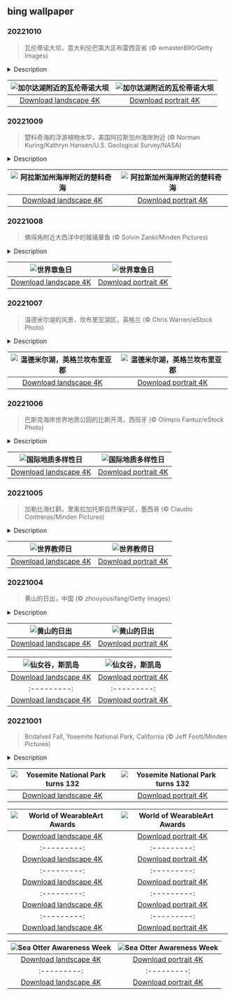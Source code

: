 ## bing wallpaper

### 20221010

> 瓦伦蒂诺大坝，意大利伦巴第大区布雷西亚省 (© wmaster890/Getty Images)

<details>
<summary>Description</summary>

> 瓦伦蒂诺公园是意大利都灵市一个受欢迎的公共公园。它位于蒲江西岸。它占地面积500000平方米，是都灵第二大公园（都灵最大的公园是840000平方米的佩莱里纳公园，是意大利最广阔的城市绿地）。这个公园里有一个中世纪的村庄，是都灵最受当地人欢迎的。当你准备好在一个紧凑的区域内游览河流、树木和花园、皇家宫殿等时，就前往位于波河左岸的巴伦蒂诺公园吧（Parco del Valentino）。
> 
> 
> 
> 

</details>

| ![加尔达湖附近的瓦伦蒂诺大坝](https://cn.bing.com/th?id=OHR.ValvestinoDam_ZH-CN8397604653_UHD.jpg&pid=hp&w=400&h=224&rs=1&c=4) | ![加尔达湖附近的瓦伦蒂诺大坝](https://cn.bing.com/th?id=OHR.ValvestinoDam_ZH-CN8397604653_1080x1920.jpg&pid=hp&w=155&h=315&rs=1&c=4) |
|:---------:|:---------:|
| [Download landscape 4K](https://cn.bing.com/th?id=OHR.ValvestinoDam_ZH-CN8397604653_UHD.jpg) | [Download portrait 4K](https://cn.bing.com/th?id=OHR.ValvestinoDam_ZH-CN8397604653_1080x1920.jpg) |

### 20221009

> 楚科奇海的浮游植物水华，美国阿拉斯加州海岸附近 (© Norman Kuring/Kathryn Hansen/U.S. Geological Survey/NASA)

<details>
<summary>Description</summary>

> 今天照片中这些交织在一起的蓝色大理石纹并非现代艺术作品，而是大自然的杰作。这是阿拉斯加海岸附近浮游植物暴发的卫星照片。
> 
> 但什么是浮游植物呢？它们是微小的光合生物，漂浮于上层海面，随波逐流。事实上，它们的名字源于希腊语中的“植物”和“浮游生物”。浮游植物不仅是生活在海洋和河口中的各种生物的美味佳肴，也深刻影响着生活在地球上的每个人。因为地球上大约一半的光合作用都由浮游植物进行，光合作用是绿色植物利用太阳的光能吸收二氧化碳并释放氧气的过程。
> 
> 

</details>

| ![阿拉斯加州海岸附近的楚科奇海](https://cn.bing.com/th?id=OHR.ChukchiSea_ZH-CN7218471261_UHD.jpg&pid=hp&w=400&h=224&rs=1&c=4) | ![阿拉斯加州海岸附近的楚科奇海](https://cn.bing.com/th?id=OHR.ChukchiSea_ZH-CN7218471261_1080x1920.jpg&pid=hp&w=155&h=315&rs=1&c=4) |
|:---------:|:---------:|
| [Download landscape 4K](https://cn.bing.com/th?id=OHR.ChukchiSea_ZH-CN7218471261_UHD.jpg) | [Download portrait 4K](https://cn.bing.com/th?id=OHR.ChukchiSea_ZH-CN7218471261_1080x1920.jpg) |

### 20221008

> 佛得角附近大西洋中的玻璃章鱼 (© Solvin Zankl/Minden Pictures)

<details>
<summary>Description</summary>

> 玻璃章鱼是海洋中鲜为人知的生物之一，它们生活在阳光无法到达的约3000英尺深的海底。玻璃章鱼极其罕见，且很难被发现，但它们是章鱼生物多样性的一个很好例证。每年的10月8日是世界章鱼日，就让我们在今天为他们庆祝吧！
> 
> 我们对章鱼了解得越多，就越能发现其迷人之处。它们是海洋中最聪明、行为最多样的生物之一。章鱼可以记住和识别人类，也是已知的极少数能够使用工具的动物之一。一些章鱼体型很大，比如太平洋巨型章鱼，而有些章鱼则很小。从潮汐浅滩到海底深渊，它们生活在各种不同的地方。
> 
> 生活在黑暗中的玻璃章鱼几乎是隐形的，这有助于它们躲避像巨齿槌鲸这样的捕食者，只有它们的眼睛不透明，这可能会“出卖”它们。玻璃章鱼相对较小，有一个大约4英寸长的“外套”(容纳器官的球状“头部”)。它们的寿命和大多数章鱼一样，只有短短几年。它们长得快、成熟早，繁殖完毕就很快死去，永远不见天日。

</details>

| ![世界章鱼日](https://cn.bing.com/th?id=OHR.GlassOctopus_ZH-CN6853414529_UHD.jpg&pid=hp&w=400&h=224&rs=1&c=4) | ![世界章鱼日](https://cn.bing.com/th?id=OHR.GlassOctopus_ZH-CN6853414529_1080x1920.jpg&pid=hp&w=155&h=315&rs=1&c=4) |
|:---------:|:---------:|
| [Download landscape 4K](https://cn.bing.com/th?id=OHR.GlassOctopus_ZH-CN6853414529_UHD.jpg) | [Download portrait 4K](https://cn.bing.com/th?id=OHR.GlassOctopus_ZH-CN6853414529_1080x1920.jpg) |

### 20221007

> 温德米尔湖的风景，坎布里亚湖区，英格兰 (© Chris Warren/eStock Photo)

<details>
<summary>Description</summary>

> 温德米尔湖位于坎布里亚郡的湖区，碧水一泓，滋润的沿岸的花草树木，是英格兰最大的自然湖，也是英格兰最受欢迎的度假胜地之一。温德米尔湖受到周围地理环境和气候的影响，气候宜人，风景如画。在许多旅游攻略都称这里为人生必去的地方之一。英国著名浪漫派诗人济慈曾言：“无论年轻还是年迈，富有还是贫穷，温德米尔让人忘却了生活中存在的不同”。
> 
> 
> 
> 

</details>

| ![温德米尔湖，英格兰坎布里亚郡](https://cn.bing.com/th?id=OHR.WindermereHills_ZH-CN6614218161_UHD.jpg&pid=hp&w=400&h=224&rs=1&c=4) | ![温德米尔湖，英格兰坎布里亚郡](https://cn.bing.com/th?id=OHR.WindermereHills_ZH-CN6614218161_1080x1920.jpg&pid=hp&w=155&h=315&rs=1&c=4) |
|:---------:|:---------:|
| [Download landscape 4K](https://cn.bing.com/th?id=OHR.WindermereHills_ZH-CN6614218161_UHD.jpg) | [Download portrait 4K](https://cn.bing.com/th?id=OHR.WindermereHills_ZH-CN6614218161_1080x1920.jpg) |

### 20221006

> 巴斯克海岸世界地质公园的比斯开湾，西班牙 (© Olimpio Fantuz/eStock Photo)

<details>
<summary>Description</summary>

> 西班牙北部巴斯克海岸比斯开湾边，这些没入海水的龙尾状结构，是地球上最独特和最神奇的地质构造之一。这里是地质学家的仙境，也是奇石爱好者的仙境。在巴斯克海岸地质公园导游的带领下，游客可以在这里发现6000万年不间断的地质历史。
> 
> 今天是国际地质多样性日，在解决人类今天面临的重大挑战上，地质科学有着非常重要的作用，其中涉及地质学、岩石圈、地球内部、大气、水圈和生物圈。
> 
> 

</details>

| ![国际地质多样性日](https://cn.bing.com/th?id=OHR.BayofBiscay_ZH-CN6002214693_UHD.jpg&pid=hp&w=400&h=224&rs=1&c=4) | ![国际地质多样性日](https://cn.bing.com/th?id=OHR.BayofBiscay_ZH-CN6002214693_1080x1920.jpg&pid=hp&w=155&h=315&rs=1&c=4) |
|:---------:|:---------:|
| [Download landscape 4K](https://cn.bing.com/th?id=OHR.BayofBiscay_ZH-CN6002214693_UHD.jpg) | [Download portrait 4K](https://cn.bing.com/th?id=OHR.BayofBiscay_ZH-CN6002214693_1080x1920.jpg) |

### 20221005

> 加勒比海红鹳，里奥拉加托斯自然保护区，墨西哥 (© Claudio Contreras/Minden Pictures)

<details>
<summary>Description</summary>

> 看这一队毛孩子，它们是在老师的带领下进行班级旅行吗？今天是世界教师日，我们向所有的教育工作者致敬。本届世界教师日的主题是“教师是教育复兴的核心”，强调了教师在新冠疫情期间所做的卓越努力。疫情期间，由于要采取线上教学或线上线下混合教学模式，教师们必须平衡自身的健康和安全问题，同时还要关注学生的学业和健康。
> 
> 我们的火烈鸟老师倒是不必担心新冠，但它身上的担子也不轻。这些灰色的毛孩子虽然看着不像火烈鸟，但它们的确是火烈鸟。在墨西哥尤卡坦半岛里奥拉加托斯自然保护区里，这些年轻的火烈鸟会在3-5岁时成熟，届时它们的羽毛就会变成标志性的粉红色。这种桃粉色来自于火烈鸟的饮食：它们吃的食物（藻类、昆虫、甲壳类动物和软体动物等等）中含有大量的α和β类胡萝卜素。
> 
> 

</details>

| ![世界教师日](https://cn.bing.com/th?id=OHR.FlamingoTeacher_ZH-CN5688509752_UHD.jpg&pid=hp&w=400&h=224&rs=1&c=4) | ![世界教师日](https://cn.bing.com/th?id=OHR.FlamingoTeacher_ZH-CN5688509752_1080x1920.jpg&pid=hp&w=155&h=315&rs=1&c=4) |
|:---------:|:---------:|
| [Download landscape 4K](https://cn.bing.com/th?id=OHR.FlamingoTeacher_ZH-CN5688509752_UHD.jpg) | [Download portrait 4K](https://cn.bing.com/th?id=OHR.FlamingoTeacher_ZH-CN5688509752_1080x1920.jpg) |

### 20221004

> 黄山的日出，中国 (© zhouyousifang/Getty Images)

<details>
<summary>Description</summary>

> 重阳节又叫双九节。在中国，这是人们吃重阳糕、喝菊花酒、爬山的日子。今天我们来到了中国最著名的山之一。
> 
> 黄山位于中国东部的安徽省，以其壮丽的自然风光而闻名，包括巨大的花岗岩巨石和古老的松树，在云雾的渲染下，一切都变得更加壮观而神秘。景区内山峰林立，多座山峰海拔超过1000米，其中的最高峰——著名的莲花峰，海拔高达1864米。
> 
> 

</details>

| ![黄山的日出](https://cn.bing.com/th?id=OHR.ChongyangFestival_ZH-CN5260976551_UHD.jpg&pid=hp&w=400&h=224&rs=1&c=4) | ![黄山的日出](https://cn.bing.com/th?id=OHR.ChongyangFestival_ZH-CN5260976551_1080x1920.jpg&pid=hp&w=155&h=315&rs=1&c=4) |
|:---------:|:---------:|
| [Download landscape 4K](https://cn.bing.com/th?id=OHR.ChongyangFestival_ZH-CN5260976551_UHD.jpg) | [Download portrait 4K](https://cn.bing.com/th?id=OHR.ChongyangFestival_ZH-CN5260976551_1080x1920.jpg) |tails>

| ![仙女谷，斯凯岛](https://cn.bing.com/th?id=OHR.FairyGlen_ZH-CN4521633106_UHD.jpg&pid=hp&w=400&h=224&rs=1&c=4) | ![仙女谷，斯凯岛](https://cn.bing.com/th?id=OHR.FairyGlen_ZH-CN4521633106_1080x1920.jpg&pid=hp&w=155&h=315&rs=1&c=4) |
|:---------:|:---------:|
| [Download landscape 4K](https://cn.bing.com/th?id=OHR.FairyGlen_ZH-CN4521633106_UHD.jpg) | [Download portrait 4K](https://cn.bing.com/th?id=OHR.FairyGlen_ZH-CN4521633106_1080x1920.jpg) |15&rs=1&c=4) |
|:---------:|:---------:|
| [Download landscape 4K](https://cn.bing.com/th?id=OHR.LotsOBalloons_EN-US8236203600_UHD.jpg) | [Download portrait 4K](https://cn.bing.com/th?id=OHR.LotsOBalloons_EN-US8236203600_1080x1920.jpg) |

### 20221001

> Bridalveil Fall, Yosemite National Park, California (© Jeff Foott/Minden Pictures)

<details>
<summary>Description</summary>

> There are thousands of waterfalls in Yosemite National Park, but perhaps none are as well known as Bridalveil Fall. First things first: Don't call it 'falls' because then someone may think you were in Utah where another waterfall bears the surprisingly similar name, Bridal Veil Falls. Bridalveil, as seen in the photo, is often the first waterfall visitors to Yosemite encounter. It plunges 617 feet and flows year-round, fed with water from Ostrander Lake nearly 10 miles away. When the flow is light, brisk winds blow the water sideways. That's why the Ahwahneechee Native Americans, who have lived in the Yosemite Valley for centuries, traditionally called the waterfall Pohono, or 'Spirit of the Puffing Wind.'
> 
> When Yosemite was made a national park on this date in 1890, it not only preserved this jewel of the Sierra Nevada from being turned over to sheep grazing, it was also pivotal to the continued idea of protecting natural areas for the future. Scottish American environmentalist John Muir is credited with convincing President Benjamin Harrison to preserve the Yosemite Valley, and that success kicked off a string of conservation efforts that would eventually lead to the creation of the National Park System. Today, Yosemite's pristine wilderness is internationally known for mountains, granite cliffs, giant sequoia groves, and, of course, waterfalls.
> 
> 

</details>

| ![Yosemite National Park turns 132](https://cn.bing.com/th?id=OHR.BridalVeilFalls_EN-US8055892423_UHD.jpg&pid=hp&w=400&h=224&rs=1&c=4) | ![Yosemite National Park turns 132](https://cn.bing.com/th?id=OHR.BridalVeilFalls_EN-US8055892423_1080x1920.jpg&pid=hp&w=155&h=315&rs=1&c=4) |
|:---------:|:---------:|
| [Download landscape 4K](https://cn.bing.com/th?id=OHR.BridalVeilFalls_EN-US8055892423_UHD.jpg) | [Download portrait 4K](https://cn.bing.com/th?id=OHR.BridalVeilFalls_EN-US8055892423_1080x1920.jpg) |laenaAustralis_EN-US7949014397_UHD.jpg) | [Download portrait 4K](https://cn.bing.com/th?id=OHR.EubalaenaAustralis_EN-US7949014397_1080x1920.jpg) |W is the brainchild of Dame Suzie Moncrieff, a sculptor who envisioned art displayed on the moving human body rather than static, dull gallery walls. She organized the first event in 1987, in the rural New Zealand area of Nelson, where she lived. Now it's held in New Zealand's capital, Wellington, and it's become a worldwide phenomenon, with 103 designers from around the globe delighting audiences this year.

</details>

| ![World of WearableArt Awards](https://cn.bing.com/th?id=OHR.InfiniD_EN-US7855471603_UHD.jpg&pid=hp&w=400&h=224&rs=1&c=4) | ![World of WearableArt Awards](https://cn.bing.com/th?id=OHR.InfiniD_EN-US7855471603_1080x1920.jpg&pid=hp&w=155&h=315&rs=1&c=4) |
|:---------:|:---------:|
| [Download landscape 4K](https://cn.bing.com/th?id=OHR.InfiniD_EN-US7855471603_UHD.jpg) | [Download portrait 4K](https://cn.bing.com/th?id=OHR.InfiniD_EN-US7855471603_1080x1920.jpg) |M. Foster Bridge in Cabot, Vermont](https://cn.bing.com/th?id=OHR.FosterCoveredBridge_EN-US7763700078_1080x1920.jpg&pid=hp&w=155&h=315&rs=1&c=4) |
|:---------:|:---------:|
| [Download landscape 4K](https://cn.bing.com/th?id=OHR.FosterCoveredBridge_EN-US7763700078_UHD.jpg) | [Download portrait 4K](https://cn.bing.com/th?id=OHR.FosterCoveredBridge_EN-US7763700078_1080x1920.jpg) |//cn.bing.com/th?id=OHR.YellowstoneUGB_EN-US7573964019_UHD.jpg&pid=hp&w=400&h=224&rs=1&c=4) | ![Upper Geyser Basin, Yellowstone National Park](https://cn.bing.com/th?id=OHR.YellowstoneUGB_EN-US7573964019_1080x1920.jpg&pid=hp&w=155&h=315&rs=1&c=4) |
|:---------:|:---------:|
| [Download landscape 4K](https://cn.bing.com/th?id=OHR.YellowstoneUGB_EN-US7573964019_UHD.jpg) | [Download portrait 4K](https://cn.bing.com/th?id=OHR.YellowstoneUGB_EN-US7573964019_1080x1920.jpg) |s://cn.bing.com/th?id=OHR.SusitnaRiver_EN-US7154675950_1080x1920.jpg) |d=OHR.DarkSkyAcadia_EN-US6966527964_UHD.jpg) | [Download portrait 4K](https://cn.bing.com/th?id=OHR.DarkSkyAcadia_EN-US6966527964_1080x1920.jpg) |.bing.com/th?id=OHR.GoldenJellyfish_EN-US6743816471_1080x1920.jpg&pid=hp&w=155&h=315&rs=1&c=4) |
|:---------:|:---------:|
| [Download landscape 4K](https://cn.bing.com/th?id=OHR.GoldenJellyfish_EN-US6743816471_UHD.jpg) | [Download portrait 4K](https://cn.bing.com/th?id=OHR.GoldenJellyfish_EN-US6743816471_1080x1920.jpg) |ng.com/th?id=OHR.LastDollarRoad_EN-US7923638318_UHD.jpg&pid=hp&w=400&h=224&rs=1&c=4) | ![First day of autumn](https://cn.bing.com/th?id=OHR.LastDollarRoad_EN-US7923638318_1080x1920.jpg&pid=hp&w=155&h=315&rs=1&c=4) |
|:---------:|:---------:|
| [Download landscape 4K](https://cn.bing.com/th?id=OHR.LastDollarRoad_EN-US7923638318_UHD.jpg) | [Download portrait 4K](https://cn.bing.com/th?id=OHR.LastDollarRoad_EN-US7923638318_1080x1920.jpg) |ppers who hunted otters to near extinction before they were protected by law. Although sea otter populations have rebounded, they are still considered endangered. Otters live along the Pacific Coast of North America, from California up to Alaska. Although they can walk on land, they almost never find the need or desire to, even when it's nap time. When they're ready for a snooze, they'll raft up, wrap themselves in a strand of kelp to keep them from drifting away, and recline on the world's biggest waterbed.

</details>

| ![Sea Otter Awareness Week](https://cn.bing.com/th?id=OHR.SitkaOtters_EN-US7714053956_UHD.jpg&pid=hp&w=400&h=224&rs=1&c=4) | ![Sea Otter Awareness Week](https://cn.bing.com/th?id=OHR.SitkaOtters_EN-US7714053956_1080x1920.jpg&pid=hp&w=155&h=315&rs=1&c=4) |
|:---------:|:---------:|
| [Download landscape 4K](https://cn.bing.com/th?id=OHR.SitkaOtters_EN-US7714053956_UHD.jpg) | [Download portrait 4K](https://cn.bing.com/th?id=OHR.SitkaOtters_EN-US7714053956_1080x1920.jpg) |oo_EN-US7569665443_UHD.jpg&pid=hp&w=400&h=224&rs=1&c=4) | ![World Bamboo Day](https://cn.bing.com/th?id=OHR.ArashiyamaBamboo_EN-US7569665443_1080x1920.jpg&pid=hp&w=155&h=315&rs=1&c=4) |
|:---------:|:---------:|
| [Download landscape 4K](https://cn.bing.com/th?id=OHR.ArashiyamaBamboo_EN-US7569665443_UHD.jpg) | [Download portrait 4K](https://cn.bing.com/th?id=OHR.ArashiyamaBamboo_EN-US7569665443_1080x1920.jpg) |